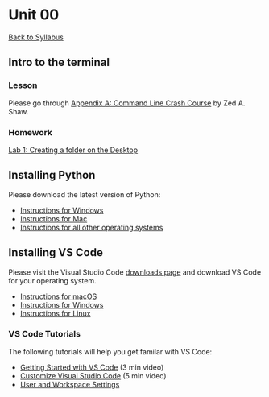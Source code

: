 # Unit 00
[Back to Syllabus](../README.md)

## Intro to the terminal

### Lesson

Please go through <a href="https://learnrubythehardway.org/book/appendixa.html" target="_blank">Appendix A: Command Line Crash Course</a>  by Zed A. Shaw.

### Homework

[Lab 1: Creating a folder on the Desktop](../labs/lab01_pdxfolder.md)

## Installing Python

Please download the latest version of Python:

  - [Instructions for Windows](../documentation/python_windows.md)
  - [Instructions for Mac](../documentation/python_mac.md)
  - [Instructions for all other operating systems](https://realpython.com/installing-python/)

## Installing VS Code

Please visit the Visual Studio Code <a href="https://code.visualstudio.com/download" target="_blank">downloads page</a> and download VS Code for your operating system.
- <a href="https://code.visualstudio.com/docs/setup/mac" target="_blank">Instructions for macOS</a> 
- <a href="https://code.visualstudio.com/docs/setup/windows" target="_blank">Instructions for Windows</a> 
- <a href="https://code.visualstudio.com/docs/setup/linux" target="_blank">Instructions for Linux</a> 

### VS Code Tutorials
The following tutorials will help you get familar with VS Code:
- [Getting Started with VS Code](https://code.visualstudio.com/docs/introvideos/basics) (3 min video)
- [Customize Visual Studio Code](https://code.visualstudio.com/docs/introvideos/configure) (5 min video)
- [User and Workspace Settings](https://code.visualstudio.com/docs/getstarted/settings)
